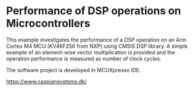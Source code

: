 # Performance of DSP operations on Microcontrollers
This example investigates the performance of a DSP operation on an Arm Cortex M4 MCU (KV46F256 from NXP) 
using CMSIS DSP library. A simple example of an element-wise vector multiplication is provided and 
the operation performance is measured as number of clock cycles.

The software project is developed in MCUXpresso IDE. 

https://www.caspiansystems.dk/